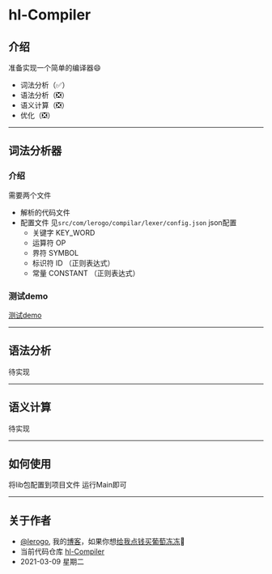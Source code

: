 # hl-Compiler #

## 介绍 ##
准备实现一个简单的编译器😄
  - 词法分析（✅）
  - 语法分析（❎）
  - 语义计算（❎）
  - 优化（❎）

---

## 词法分析器 ##
### 介绍 ###
需要两个文件
 - 解析的代码文件
 - 配置文件 见`src/com/lerogo/compilar/lexer/config.json` json配置
   - 关键字 KEY_WORD
   - 运算符 OP
   - 界符 SYMBOL
   - 标识符 ID （正则表达式）
   - 常量 CONSTANT （正则表达式）

### 测试demo ###
[测试demo](https://github.com/lerogo/hl-compiler/blob/master/src/com/lerogo/compilar/lexer/README.md "测试demo")

---

## 语法分析 ##
待实现

---

## 语义计算 ##
待实现

---

## 如何使用 ##
将lib包配置到项目文件 运行Main即可

---

## 关于作者 ##
- [@lerogo](https://github.com/lerogo/ "@lerogo"), 我的[博客](https://blog.lerogo.com/)，如果你想[给我点钱买葡萄冻冻](https://pay.lerogo.com/)🤣
- 当前代码仓库 [hl-Compiler](https://github.com/lerogo/hl-compiler)
- 2021-03-09 星期二

